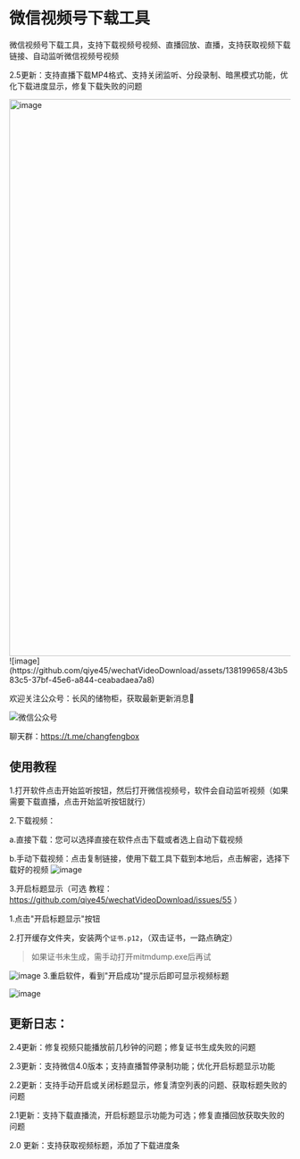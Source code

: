 # 微信视频号下载工具
微信视频号下载工具，支持下载视频号视频、直播回放、直播，支持获取视频下载链接、自动监听微信视频号视频

2.5更新：支持直播下载MP4格式、支持关闭监听、分段录制、暗黑模式功能，优化下载进度显示，修复下载失败的问题

<img width="1150" height="998" alt="image" src="https://github.com/user-attachments/assets/6dd9e498-84dc-4c62-8560-4e5ae165da43" />
![image](https://github.com/qiye45/wechatVideoDownload/assets/138199658/43b583c5-37bf-45e6-a844-ceabadaea7a8)

欢迎关注公众号：长风的储物柜，获取最新更新消息🥳

![微信公众号](https://github.com/user-attachments/assets/584c65c4-da1c-4e31-bd92-b18e3589483d)

聊天群：https://t.me/changfengbox

## 使用教程
1.打开软件点击开始监听按钮，然后打开微信视频号，软件会自动监听视频（如果需要下载直播，点击开始监听按钮就行）

2.下载视频：

  a.直接下载：您可以选择直接在软件点击下载或者选上自动下载视频
  
  b.手动下载视频：点击复制链接，使用下载工具下载到本地后，点击解密，选择下载好的视频
![image](https://github.com/qiye45/wechatVideoDownload/assets/138199658/a9211670-d729-4184-8692-b484a50eb8ae)

3.开启标题显示（可选 教程：https://github.com/qiye45/wechatVideoDownload/issues/55 ）

1.点击"开启标题显示"按钮

2.打开缓存文件夹，安装两个`证书.p12`，（双击证书，一路点确定）
> 如果证书未生成，需手动打开mitmdump.exe后再试

![image](https://github.com/user-attachments/assets/f5c717bd-66ae-48ed-83b5-5f843d2a25fa)
3.重启软件，看到"开启成功"提示后即可显示视频标题

![image](https://github.com/user-attachments/assets/80975841-dde3-4e05-a5d8-4c2bf0db0f9b)




## 更新日志：

2.4更新：修复视频只能播放前几秒钟的问题；修复证书生成失败的问题

2.3更新：支持微信4.0版本；支持直播暂停录制功能；优化开启标题显示功能

2.2更新：支持手动开启或关闭标题显示，修复清空列表的问题、获取标题失败的问题

2.1更新：支持下载直播流，开启标题显示功能为可选；修复直播回放获取失败的问题

2.0 更新：支持获取视频标题，添加了下载进度条
